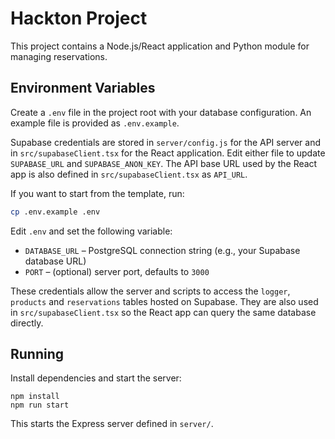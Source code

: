 # Hackton Project

This project contains a Node.js/React application and Python module for managing reservations.

## Environment Variables

Create a `.env` file in the project root with your database configuration. An example
file is provided as `.env.example`.

Supabase credentials are stored in `server/config.js` for the API server and in
`src/supabaseClient.tsx` for the React application. Edit either file to update
`SUPABASE_URL` and `SUPABASE_ANON_KEY`. The API base URL used by the React app
is also defined in `src/supabaseClient.tsx` as `API_URL`.

If you want to start from the template, run:

```bash
cp .env.example .env
```

Edit `.env` and set the following variable:

- `DATABASE_URL` – PostgreSQL connection string (e.g., your Supabase database URL)
- `PORT` – (optional) server port, defaults to `3000`

These credentials allow the server and scripts to access the `logger`,
`products` and `reservations` tables hosted on Supabase. They are also used in
`src/supabaseClient.tsx` so the React app can query the same database directly.

## Running

Install dependencies and start the server:

```
npm install
npm run start
```

This starts the Express server defined in `server/`.
